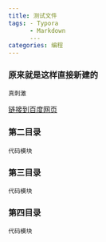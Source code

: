 ```yaml
---
title: 测试文件
tags: - Typora
      - Markdown
      ---
categories: 编程
---
```


### 原来就是这样直接新建的
```
真刺激
```

[链接到百度网页]("http://baidu.com")


### 第二目录

```
代码模块
```


### 第三目录

```
代码模块
```

### 第四目录

```$xslt
代码模块
```